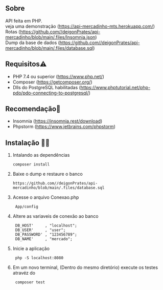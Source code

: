 ## Sobre
API feita em PHP.  <br>veja uma demonstração (https://api-mercadinho-mts.herokuapp.com/)<br>
Rotas (https://github.com//deigonPrates/api-mercadinho/blob/main/.files/Insomnia.json)<br>
Dump da base de dados (https://github.com//deigonPrates/api-mercadinho/blob/main/.files/database.sql)


## Requisitos⚠️

- PHP 7.4 ou superior (https://www.php.net/)
- Composer (https://getcomposer.org/)
- Dlls do PostgreSQL habilitadas (https://www.phptutorial.net/php-pdo/pdo-connecting-to-postgresql/)


## Recomendação🚀
- Insomnia (https://insomnia.rest/download) 
- Phpstorm (https://www.jetbrains.com/phpstorm)

## Instalação 👨‍💻
1) Intalando as dependências<br>
   ```
   composer install
   ```
2) Baixe o dump e restaure o banco
   ```
   https://github.com//deigonPrates/api-mercadinho/blob/main/.files/database.sql
   ```
3) Acesse o arquivo Conexao.php <br>
   ```
    App/config
   ```
4) Altere as variaveis de conexão ao banco<br>
   ```
    DB_HOST'     , "localhost";
    DB_USER'     , "user";
    DB_PASSWORD' , "123456789";
    DB_NAME'     , "mercado";
   ```
   
5) Inicie a aplicação<br>
   ```
    php -S localhost:8080
   ```
6) Em um novo terminal, (Dentro do mesmo diretório) execute os testes atravéz do<br>
   ```
    composer test
   ```

